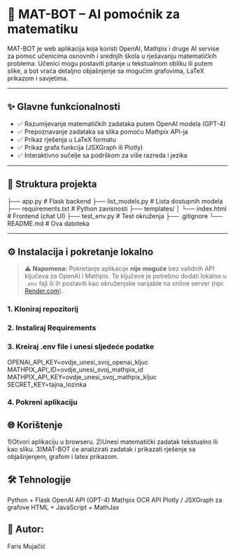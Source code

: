 # 🤖 MAT-BOT – AI pomoćnik za matematiku

MAT-BOT je web aplikacija koja koristi OpenAI, Mathpix i druge AI servise za pomoć učenicima osnovnih i srednjih škola u rješavanju matematičkih problema. Učenici mogu postaviti pitanje u tekstualnom obliku ili putem slike, a bot vraća detaljno objašnjenje sa mogućim grafovima, LaTeX prikazom i savjetima.

---

## ✨ Glavne funkcionalnosti

- ✅ Razumijevanje matematičkih zadataka putem OpenAI modela (GPT-4)
- ✅ Prepoznavanje zadataka sa slika pomoću Mathpix API-ja
- ✅ Prikaz rješenja u LaTeX formatu
- ✅ Prikaz grafa funkcija (JSXGraph ili Plotly)
- ✅ Interaktivno sučelje sa podrškom za više razreda i jezika

---

## 📁 Struktura projekta


├── app.py # Flask backend
├── list_models.py # Lista dostupnih modela
├── requirements.txt # Python zavisnosti
├── templates/
│ └── index.html # Frontend (chat UI)
├── test_env.py # Test okruženja
├── .gitignore
└── README.md # Ova datoteka


---

## ⚙️ Instalacija i pokretanje lokalno

> ⚠️ **Napomena:** Pokretanje aplikacije **nije moguće** bez validnih API ključeva za OpenAI i Mathpix. Te ključeve je potrebno dodati lokalno u `.env` fajl ili ih postaviti kao okruženjske varijable na online server (npr. [Render.com](https://render.com/)).

### 1. Kloniraj repozitorij
### 2. Instaliraj Requirements
### 3. Kreiraj .env file i unesi sljedeće podatke
OPENAI_API_KEY=ovdje_unesi_svoj_openai_kljuc
MATHPIX_API_ID=ovdje_unesi_svoj_mathpix_id
MATHPIX_API_KEY=ovdje_unesi_svoj_mathpix_kljuc
SECRET_KEY=tajna_lozinka
### 4. Pokreni aplikaciju

## 🌐 Korištenje
1)Otvori aplikaciju u browseru.
2)Unesi matematički zadatak tekstualno ili kao sliku.
3)MAT-BOT će analizirati zadatak i prikazati rješenje sa objašnjenjem, grafom i latex prikazom.

## 🛠️ Tehnologije
Python + Flask
OpenAI API (GPT-4)
Mathpix OCR API
Plotly / JSXGraph za grafove 
HTML + JavaScript + MathJax


## 👤 Autor:
Faris Mujačić


